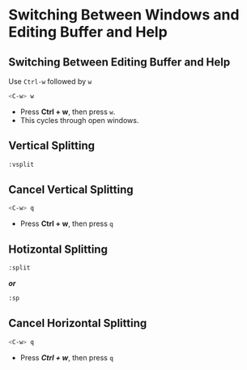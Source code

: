 # Switching Between Windows and Editing Buffer and Help

## Switching Between Editing Buffer and Help
Use `Ctrl-w` followed by `w`
```bash
<C-w> w
```
- Press **Ctrl + w**, then press `w`.
- This cycles through open windows.

## Vertical Splitting
```bash
:vsplit
```
## Cancel Vertical Splitting
```bash
<C-w> q
```
- Press **Ctrl + w**, then press `q`
## Hotizontal Splitting
```bash
:split
```
***or***
```bash
:sp
```
## Cancel Horizontal Splitting
```bash
<C-w> q
```
- Press ***Ctrl + w***, then press `q`
